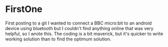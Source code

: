 # FirstOne
First posting to a git
I wanted to connect a BBC micro:bit to an android device using bluetooth but I couldn't find anything online that was very helpful, so I wrote this.
The coding is a bit maverick, but it's quicker to write working solution than to find the optimum solution.
